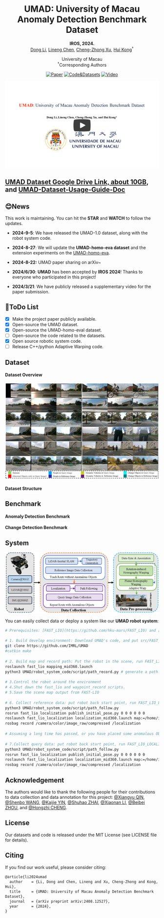 <div align="center">
    <h1>UMAD: University of Macau Anomaly Detection Benchmark Dataset</h2>
    <strong>IROS, 2024.</strong>
    <br>
        <a href="https://scholar.google.com/citations?user=NlsqUHcAAAAJ&hl=en" target="_blank">Dong Li</a>,
        <a href="https://scholar.google.com/citations?user=Fg01Yv0AAAAJ&hl=en&oi=ao" target="_blank">Lineng Chen</a>,
        <a href="https://scholar.google.com/citations?user=XsBBTUgAAAAJ&hl=en" target="_blank">Cheng-Zhong Xu</a>,
        <a href="https://scholar.google.com/citations?user=Glqv2ooAAAAJ&hl=en&oi=sra" target="_blank">Hui Kong</a><sup>†</sup>
    <p>
        <h45>
            University of Macau
            <br>
        </h5>
        <sup>†</sup>Corresponding Authors
    </p>
    <a href="https://arxiv.org/pdf/2408.12527"><img alt="Paper" src="https://img.shields.io/badge/Paper-arXiv-8A2BE2"/></a>
    <a href='https://drive.google.com/drive/folders/1UmZ3vA1cOunB-2wgz8T1fJDebhb-gmax?usp=sharing'><img src='https://img.shields.io/badge/Dataset-UMAD-green' alt='Code&Datasets'></a>
    <a href="https://www.youtube.com/watch?v=xORb4H-AyNw"><img alt="Video" src="https://img.shields.io/badge/Video-Youtube-red"/></a>
</div>







[![UMAD: University of Macau Anomaly Detection Benchmark Dataset](https://github.com/DoongLi/UMAD/blob/main/IMG/1.png)](https://www.youtube.com/watch?v=xORb4H-AyNw "UMAD: University of Macau Anomaly Detection Benchmark Dataset")

## [UMAD Dataset Google Drive Link, about 10GB](https://drive.google.com/drive/folders/1UmZ3vA1cOunB-2wgz8T1fJDebhb-gmax), and [UMAD-Dataset-Usage-Guide-Doc](ttps://github.com/IMRL/UMAD/blob/main/Doc/UMAD-Dataset-Usage-Guide-Doc.md)

## 😊News

This work is maintaining. You can hit the **STAR** and **WATCH** to follow the updates.

- **2024-9-5**: We have released the UMAD-1.0 dataset, along with the robot system code.

- **2024-8-27**: We will update the **UMAD-homo-eva dataset** and the extension experiments on the [UMAD-homo-eva](https://github.com/IMRL/UMAD/blob/main/Doc/UMAD-homo-eva-dataset.md).

- **2024-8-22:** UMAD paper sharing on arXiv~

- **2024/6/30**: **UMAD** has been accepted by **IROS 2024**! Thanks to everyone who participated in this project!

- **2024/3/21**: We have publicly released a supplementary video for the paper submission.

## 📝ToDo List

- [x] Make the project paper publicly available.
- [x] Open-source the UMAD dataset.
- [x] Open-source the UMAD-homo-eval dataset.
- [ ] Open-source the code related to the datasets.
- [x] Open source robotic system code.
- [ ] Release C++/python Adaptive Warping code.

## Dataset

#### Dataset Overview

![2](IMG/2.jpg)

#### Dataset Structure

## Benchmark

#### Anomaly Detection Benchmark

#### Change Detection Benchmark

## System

![3](IMG/3.png)

You can easily collect data or deploy a system like our **UMAD robot system**:

```bash
# Prerequisites: [FAST_LIO](https://github.com/hku-mars/FAST_LIO) and [FAST_LIO_LOCALIZATION](https://github.com/HViktorTsoi/FAST_LIO_LOCALIZATION)

# 1. Build develop environment: Download UMAD's code, and put src/FAST_LIO_LOCALIZATION in the workspace of ROS
git clone https://github.com/IMRL/UMAD
#catkin make

# 2. Build map and record path: Put the robot in the scene, run FAST_LIO and record the waypoints
roslaunch fast_lio mapping_mid360.launch
python3 UMAD/robot_system_code/script/path_record.py # generate a path.txt file

# 3.Control the robot around the environment
# 4.Shut down the fast_lio and waypoint_record scripts.
# 5.Save the scene map output from FAST-LIO

# 6. Collect reference data: put robot back start point, run FAST_LIO_LOCALIZATION and path follow code
python3 UMAD/robot_system_code/script/path_follow.py
rosrun fast_lio_localization publish_initial_pose.py 0 0 0 0 0 0
roslaunch fast_lio_localization localization_mid360.launch map:=/home/imrl/Desktop/3.Central-Avenue.pcd
rosbag record /camera/color/image_raw/compressed /localization

# Assuming a long time has passed, or you have placed some anomalous Objects in the scene.

# 7.Collect query data: put robot back start point, run FAST_LIO_LOCALIZATION and path follow code like 6
python3 UMAD/robot_system_code/script/path_follow.py
rosrun fast_lio_localization publish_initial_pose.py 0 0 0 0 0 0
roslaunch fast_lio_localization localization_mid360.launch map:=/home/imrl/Desktop/3.Central-Avenue.pcd
rosbag record /camera/color/image_raw/compressed /localization
```

## Acknowledgement

The authors would like to thank the following people for their contributions to data collection and data annotation for this project: [@Xiangyu QIN](https://github.com/carter-qin), [@Shenbo WANG](https://github.com/20191864135), [@Kaijie YIN](https://github.com/exaids66), [@Shuhao ZHAI](https://github.com/LynnZoe), [@Xiaonan LI](https://github.com/12mango), [@Beibei ZHOU](https://github.com/zbb9999), and [@Hongzhi CHENG](https://github.com/chenghz).

## License

Our datasets and code is released under the MIT License (see LICENSE file for details).

## Citing

If you find our work useful, please consider citing:


```
@article{li2024umad
  author    = {Li, Dong and Chen, Lineng and Xu, Cheng-Zhong and Kong, Hui},
  title     = {UMAD: University of Macau Anomaly Detection Benchmark Dataset},
  journal   = {arXiv preprint arXiv:2408.12527},
  year      = {2024},
}
```
